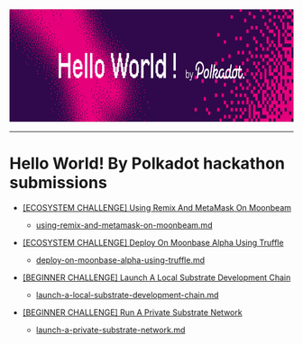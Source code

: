 <img src="cover.png" alt="phonefarm logo" title="PhoneFarm"  height="200" />

---

# Hello World! By Polkadot hackathon submissions

- [[ECOSYSTEM CHALLENGE] Using Remix And MetaMask On Moonbeam](https://gitcoin.co/issue/PureStake/gitcoin-hello-world-by-moonbeam/3/100023962)

  - [using-remix-and-metamask-on-moonbeam.md](using-remix-and-metamask-on-moonbeam.md)

- [[ECOSYSTEM CHALLENGE] Deploy On Moonbase Alpha Using Truffle](https://gitcoin.co/issue/PureStake/gitcoin-hello-world-by-moonbeam/1/100023953)

  - [deploy-on-moonbase-alpha-using-truffle.md](deploy-on-moonbase-alpha-using-truffle.md)

- [[BEGINNER CHALLENGE] Launch A Local Substrate Development Chain](https://gitcoin.co/issue/Polkadot-Network/hello-world-by-polkadot/17/100023943)

  - [launch-a-local-substrate-development-chain.md](launch-a-local-substrate-development-chain.md)

- [[BEGINNER CHALLENGE] Run A Private Substrate Network](https://gitcoin.co/issue/Polkadot-Network/hello-world-by-polkadot/16/100023942)

  - [launch-a-private-substrate-network.md](launch-a-private-substrate-network.md)
